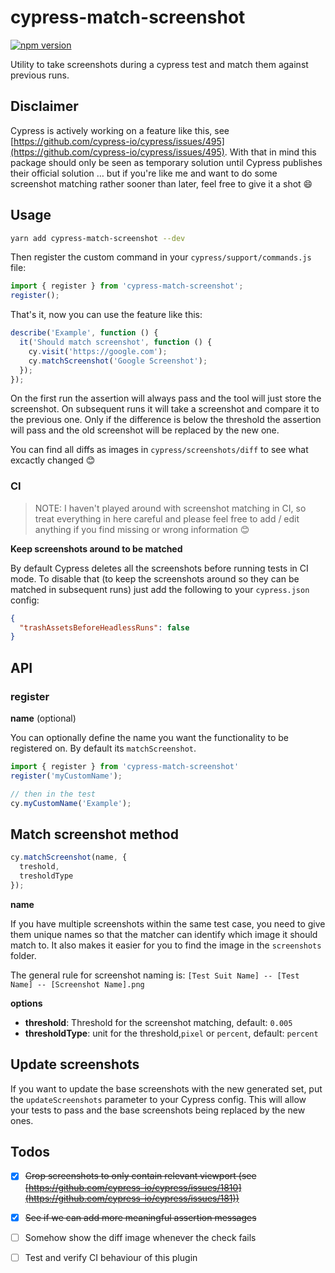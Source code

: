 # cypress-match-screenshot

[![npm version](https://img.shields.io/npm/v/cypress-match-screenshot.svg)](https://www.npmjs.com/package/cypress-match-screenshot)

Utility to take screenshots during a cypress test and match them against previous runs.

## Disclaimer

Cypress is actively working on a feature like this, see [https://github.com/cypress-io/cypress/issues/495](https://github.com/cypress-io/cypress/issues/495). With that in mind this package should only be seen as temporary solution until Cypress publishes their official solution … but if you're like me and want to do some screenshot matching rather sooner than later, feel free to give it a shot 😄

## Usage

```bash
yarn add cypress-match-screenshot --dev
```

Then register the custom command in your `cypress/support/commands.js` file:

```js
import { register } from 'cypress-match-screenshot';
register();
```

That's it, now you can use the feature like this:

```js
describe('Example', function () {
  it('Should match screenshot', function () {
    cy.visit('https://google.com');
    cy.matchScreenshot('Google Screenshot');
  });
});
```

On the first run the assertion will always pass and the tool will just store the screenshot. On subsequent runs it will take a screenshot and compare it to the previous one. Only if the difference is below the threshold the assertion will pass and the old screenshot will be replaced by the new one.

You can find all diffs as images in `cypress/screenshots/diff` to see what excactly changed 😊

### CI

> NOTE: I haven't played around with screenshot matching in CI, so treat everything in here careful and please feel free to add / edit anything if you find missing or wrong information 😊

**Keep screenshots around to be matched**

By default Cypress deletes all the screenshots before running tests in CI mode. To disable that (to keep the screenshots around so they can be matched in subsequent runs) just add the following to your `cypress.json` config:

```json
{
  "trashAssetsBeforeHeadlessRuns": false
}
```

## API

### register

**name** (optional)

You can optionally define the name you want the functionality to be registered on. By default its `matchScreenshot`.

```js
import { register } from 'cypress-match-screenshot'
register('myCustomName');

// then in the test
cy.myCustomName('Example');
```

## Match screenshot method

```js
cy.matchScreenshot(name, {
  treshold,
  tresholdType
});
```

**name** 

If you have multiple screenshots within the same test case, you need to give them unique names so that the matcher can identify which image it should match to. It also makes it easier for you to find the image in the `screenshots` folder.

The general rule for screenshot naming is: `[Test Suit Name] -- [Test Name] -- [Screenshot Name].png`

**options**

 * **threshold**: Threshold for the screenshot matching, default: `0.005`
 * **thresholdType**: unit for the threshold,`pixel` or `percent`, default: `percent`

## Update screenshots

If you want to update the base screenshots with the new generated set, put the `updateScreenshots` parameter to your Cypress config. This will allow your tests to pass and the base screenshots being replaced by the new ones.

## Todos

- [x] ~~Crop screenshots to only contain relevant viewport (see [https://github.com/cypress-io/cypress/issues/1810](https://github.com/cypress-io/cypress/issues/181))~~
- [x] ~~See if we can add more meaningful assertion messages~~
- [ ] Somehow show the diff image whenever the check fails
- [ ] Test and verify CI behaviour of this plugin

